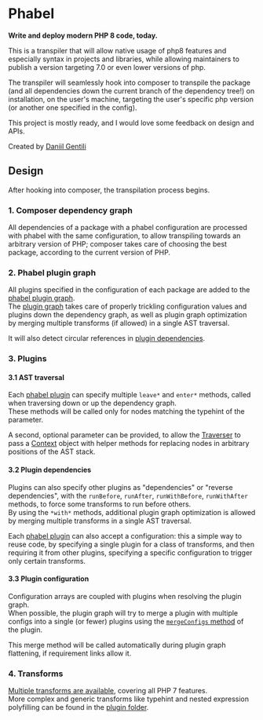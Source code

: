 # Phabel

**Write and deploy modern PHP 8 code, today.**


This is a transpiler that will allow native usage of php8 features and especially syntax in projects and libraries, while allowing maintainers to publish a version targeting 7.0 or even lower versions of php.

The transpiler will seamlessly hook into composer to transpile the package (and all dependencies down the current branch of the dependency tree!) on installation, on the user's machine, targeting the user's specific php version (or another one specified in the config).

This project is mostly ready, and I would love some feedback on design and APIs.

Created by [Daniil Gentili](https://daniil.it)

## Design

After hooking into composer, the transpilation process begins.  

### 1. Composer dependency graph

All dependencies of a package with a phabel configuration are processed with phabel with the same configuration, to allow transpiling towards an arbitrary version of PHP; composer takes care of choosing the best package, according to the current version of PHP.  

### 2. Phabel plugin graph

All plugins specified in the configuration of each package are added to the [phabel plugin graph](https://github.com/phabelio/phabel/blob/master/src/PluginGraph/GraphInternal.php).  
The [plugin graph](https://github.com/phabelio/phabel/blob/master/src/PluginGraph/GraphInternal.php) takes care of properly trickling configuration values and plugins down the dependency graph, as well as plugin graph optimization by merging multiple transforms (if allowed) in a single AST traversal.  

It will also detect circular references in [plugin dependencies](#32-plugin-dependencies).

### 3. Plugins

#### 3.1 AST traversal

Each [phabel plugin](https://github.com/phabelio/phabel/blob/master/src/PluginInterface.php) can specify multiple `leave*` and `enter*` methods, called when traversing down or up the dependency graph.  
These methods will be called only for nodes matching the typehint of the parameter.  

A second, optional parameter can be provided, to allow the [Traverser](https://github.com/phabelio/phabel/blob/master/src/Traverser.php) to pass a [Context](https://github.com/phabelio/phabel/blob/master/src/Context.php) object with helper methods for replacing nodes in arbitrary positions of the AST stack.  

#### 3.2 Plugin dependencies

Plugins can also specify other plugins as "dependencies" or "reverse dependencies", with the `runBefore`, `runAfter`, `runWithBefore`, `runWithAfter` methods, to force some transforms to run before others.  
By using the `*with*` methods, additional plugin graph optimization is allowed by merging multiple transforms in a single AST traversal.  

Each [phabel plugin](https://github.com/phabelio/phabel/blob/master/src/PluginInterface.php) can also accept a configuration: this a simple way to reuse code, by specifying a single plugin for a class of transforms, and then requiring it from other plugins, specifying a specific configuration to trigger only certain transforms.  

#### 3.3 Plugin configuration

Configuration arrays are coupled with plugins when resolving the plugin graph.  
When possible, the plugin graph will try to merge a plugin with multiple configs into a single (or fewer) plugins using the [`mergeConfigs` method](https://github.com/phabelio/phabel/blob/master/src/PluginInterface.php) of the plugin.  

This merge method will be called automatically during plugin graph flattening, if requirement links allow it.

### 4. Transforms

[Multiple transforms are available](https://github.com/phabelio/phabel/tree/master/src/Target), covering all PHP 7 features.  
More complex and generic transforms like typehint and nested expression polyfilling can be found in the [plugin folder](https://github.com/phabelio/phabel/tree/master/src/Plugin).  
